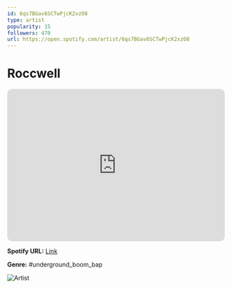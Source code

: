 ```yaml
---
id: 6qs7BGav6SCTwPjcK2xzO8
type: artist
popularity: 15
followers: 470
url: https://open.spotify.com/artist/6qs7BGav6SCTwPjcK2xzO8
---
```

# Roccwell

<iframe style="border-radius:12px" src="https://open.spotify.com/embed/artist/6qs7BGav6SCTwPjcK2xzO8" width="100%" height="352" frameBorder="0" allowfullscreen="" allow="autoplay; clipboard-write; encrypted-media; fullscreen; picture-in-picture" loading="lazy"></iframe>

**Spotify URL:** [Link](https://open.spotify.com/artist/6qs7BGav6SCTwPjcK2xzO8)

**Genre:**  #underground_boom_bap

![Artist](https://i.scdn.co/image/ab6761610000e5ebefe3248f484e914486dff6f3)
